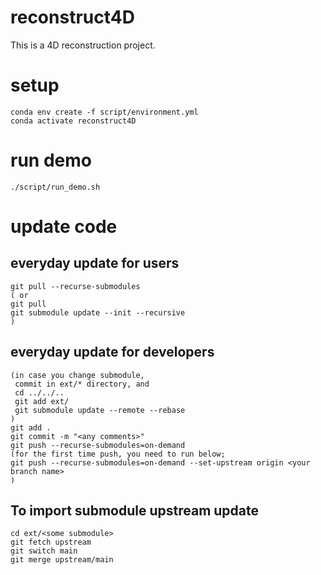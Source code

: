 # reconstruct4D
This is a 4D reconstruction project.

# setup
```
conda env create -f script/environment.yml
conda activate reconstruct4D
```

# run demo
```
./script/run_demo.sh
```

# update code
## everyday update for users
```
git pull --recurse-submodules
( or
git pull
git submodule update --init --recursive
)
```

## everyday update for developers
```
(in case you change submodule,
 commit in ext/* directory, and
 cd ../../..
 git add ext/
 git submodule update --remote --rebase
)
git add .
git commit -m "<any comments>"
git push --recurse-submodules=on-demand
(for the first time push, you need to run below;
git push --recurse-submodules=on-demand --set-upstream origin <your branch name>
)
```

## To import submodule upstream update
```
cd ext/<some submodule>
git fetch upstream
git switch main
git merge upstream/main
```
